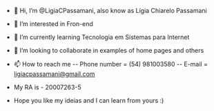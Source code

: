 - 👋 Hi, I’m @LigiaCPassamani, also know as Lígia Chiarelo Passamani
- 👀 I’m interested in Fron-end
- 🌱 I’m currently learning Tecnologia em Sistemas para Internet
- 💞️ I’m looking to collaborate in examples of home pages and others
- 📫 How to reach me --
        Phone number = (54) 981003580 --
        E-mail = ligiacpassamani@gmail.com
        
- My RA is - 20007263-5
- Hope you like my ideias and I can learn from yours :)
 


<!---
LigiaCPassamani/LigiaCPassamani is a ✨ special ✨ repository because its `README.md` (this file) appears on your GitHub profile.
You can click the Preview link to take a look at your changes.
--->
